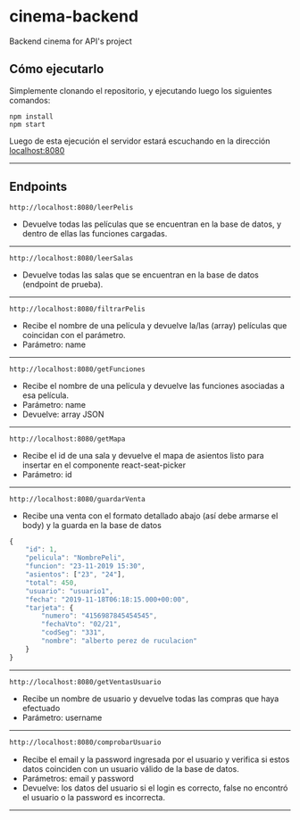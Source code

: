 # cinema-backend
Backend cinema for API's project

## Cómo ejecutarlo

Simplemente clonando el repositorio, y ejecutando luego los siguientes comandos:

```
npm install
npm start
```

Luego de esta ejecución el servidor estará escuchando en la dirección [localhost:8080](localhost:8080)

***

## Endpoints

```
http://localhost:8080/leerPelis
```

- Devuelve todas las películas que se encuentran en la base de datos, y dentro de ellas las funciones cargadas.

***

```
http://localhost:8080/leerSalas
```

- Devuelve todas las salas que se encuentran en la base de datos (endpoint de prueba).

***

```
http://localhost:8080/filtrarPelis
```

- Recibe el nombre de una película y devuelve la/las (array) películas que coincidan con el parámetro.
- Parámetro: name

***

```
http://localhost:8080/getFunciones
```

- Recibe el nombre de una película y devuelve las funciones asociadas a esa película.
- Parámetro: name
- Devuelve: array JSON

***

```
http://localhost:8080/getMapa
```

- Recibe el id de una sala y devuelve el mapa de asientos listo para insertar en el componente react-seat-picker
- Parámetro: id

***

```
http://localhost:8080/guardarVenta
```

- Recibe una venta con el formato detallado abajo (así debe armarse el body) y la guarda en la base de datos

```js
{
    "id": 1,
    "pelicula": "NombrePeli",
    "funcion": "23-11-2019 15:30",
    "asientos": ["23", "24"],
    "total": 450,
    "usuario": "usuario1",
    "fecha": "2019-11-18T06:18:15.000+00:00",
    "tarjeta": {
    	"numero": "4156987845454545",
    	"fechaVto": "02/21",
    	"codSeg": "331",
    	"nombre": "alberto perez de ruculacion"
    }
}
```

***

```
http://localhost:8080/getVentasUsuario
```

- Recibe un nombre de usuario y devuelve todas las compras que haya efectuado
- Parámetro: username

***

```sh
http://localhost:8080/comprobarUsuario
```

- Recibe el email y la password ingresada por el usuario y verifica si estos datos coinciden con un usuario válido de la base de datos.
- Parámetros: email y password
- Devuelve: los datos del usuario si el login es correcto, false no encontró el usuario o la password es incorrecta.

***